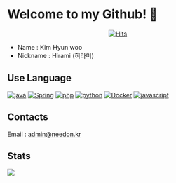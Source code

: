 # Welcome to my Github! 👋

<div align=center>

[![Hits](https://hits.seeyoufarm.com/api/count/incr/badge.svg?url=https%3A%2F%2Fgithub.com%2Fk4584587%2Fhit-counter&count_bg=%2379C83D&title_bg=%23555555&icon=&icon_color=%23E7E7E7&title=hits&edge_flat=false)](https://hits.seeyoufarm.com)

</div>

- Name : Kim Hyun woo
- Nickname : Hirami (히라미)

## Use Language

[![java](http://img.shields.io/badge/java-007396?style=flat&logo=java)](#)
[![Spring](http://img.shields.io/badge/spring-white?style=flat&logo=spring)](#)
[![php](http://img.shields.io/badge/php-white?style=flat&logo=php)](#)
[![python](http://img.shields.io/badge/python-white?style=flat&logo=python)](#)
[![Docker](http://img.shields.io/badge/docker-white?style=flat&logo=docker)](#)
[![javascript](http://img.shields.io/badge/javascript-white?style=flat&logo=javascript)](#)

## Contacts
Email : admin@needon.kr

## Stats

![](https://github-readme-stats.vercel.app/api?username=k4584587)
